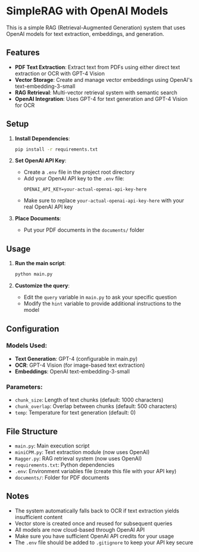 # SimpleRAG with OpenAI Models

This is a simple RAG (Retrieval-Augmented Generation) system that uses OpenAI models for text extraction, embeddings, and generation.

## Features

- **PDF Text Extraction**: Extract text from PDFs using either direct text extraction or OCR with GPT-4 Vision
- **Vector Storage**: Create and manage vector embeddings using OpenAI's text-embedding-3-small
- **RAG Retrieval**: Multi-vector retrieval system with semantic search
- **OpenAI Integration**: Uses GPT-4 for text generation and GPT-4 Vision for OCR

## Setup

1. **Install Dependencies**:

   ```bash
   pip install -r requirements.txt
   ```

2. **Set OpenAI API Key**:

   - Create a `.env` file in the project root directory
   - Add your OpenAI API key to the `.env` file:
     ```
     OPENAI_API_KEY=your-actual-openai-api-key-here
     ```
   - Make sure to replace `your-actual-openai-api-key-here` with your real OpenAI API key

3. **Place Documents**:
   - Put your PDF documents in the `documents/` folder

## Usage

1. **Run the main script**:

   ```bash
   python main.py
   ```

2. **Customize the query**:
   - Edit the `query` variable in `main.py` to ask your specific question
   - Modify the `hint` variable to provide additional instructions to the model

## Configuration

### Models Used:

- **Text Generation**: GPT-4 (configurable in main.py)
- **OCR**: GPT-4 Vision (for image-based text extraction)
- **Embeddings**: OpenAI text-embedding-3-small

### Parameters:

- `chunk_size`: Length of text chunks (default: 1000 characters)
- `chunk_overlap`: Overlap between chunks (default: 500 characters)
- `temp`: Temperature for text generation (default: 0)

## File Structure

- `main.py`: Main execution script
- `miniCPM.py`: Text extraction module (now uses OpenAI)
- `Ragger.py`: RAG retrieval system (now uses OpenAI)
- `requirements.txt`: Python dependencies
- `.env`: Environment variables file (create this file with your API key)
- `documents/`: Folder for PDF documents

## Notes

- The system automatically falls back to OCR if text extraction yields insufficient content
- Vector store is created once and reused for subsequent queries
- All models are now cloud-based through OpenAI API
- Make sure you have sufficient OpenAI API credits for your usage
- The `.env` file should be added to `.gitignore` to keep your API key secure
